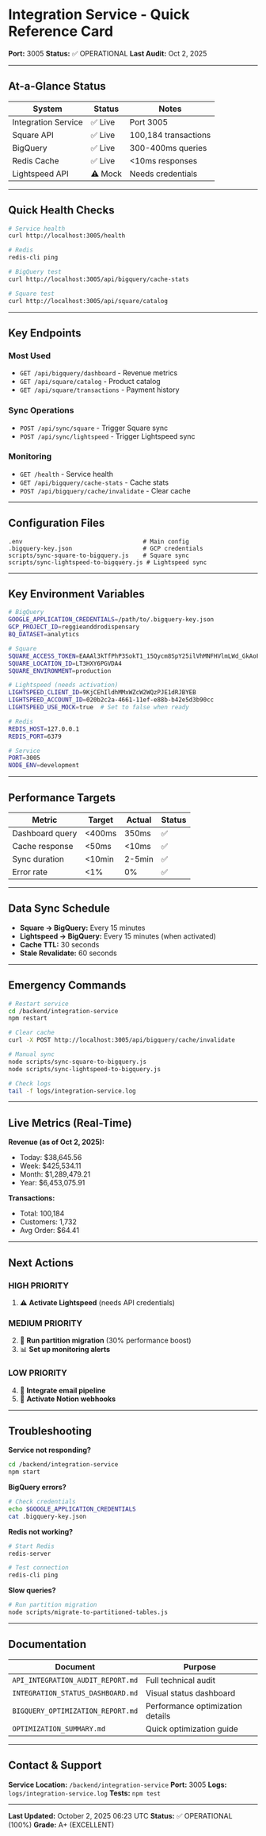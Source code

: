 # Integration Service - Quick Reference Card

**Port:** 3005
**Status:** ✅ OPERATIONAL
**Last Audit:** Oct 2, 2025

---

## At-a-Glance Status

| System | Status | Notes |
|--------|--------|-------|
| Integration Service | ✅ Live | Port 3005 |
| Square API | ✅ Live | 100,184 transactions |
| BigQuery | ✅ Live | 300-400ms queries |
| Redis Cache | ✅ Live | <10ms responses |
| Lightspeed API | ⚠️ Mock | Needs credentials |

---

## Quick Health Checks

```bash
# Service health
curl http://localhost:3005/health

# Redis
redis-cli ping

# BigQuery test
curl http://localhost:3005/api/bigquery/cache-stats

# Square test
curl http://localhost:3005/api/square/catalog
```

---

## Key Endpoints

### Most Used
- `GET /api/bigquery/dashboard` - Revenue metrics
- `GET /api/square/catalog` - Product catalog
- `GET /api/square/transactions` - Payment history

### Sync Operations
- `POST /api/sync/square` - Trigger Square sync
- `POST /api/sync/lightspeed` - Trigger Lightspeed sync

### Monitoring
- `GET /health` - Service health
- `GET /api/bigquery/cache-stats` - Cache stats
- `POST /api/bigquery/cache/invalidate` - Clear cache

---

## Configuration Files

```
.env                                  # Main config
.bigquery-key.json                    # GCP credentials
scripts/sync-square-to-bigquery.js    # Square sync
scripts/sync-lightspeed-to-bigquery.js # Lightspeed sync
```

---

## Key Environment Variables

```bash
# BigQuery
GOOGLE_APPLICATION_CREDENTIALS=/path/to/.bigquery-key.json
GCP_PROJECT_ID=reggieanddrodispensary
BQ_DATASET=analytics

# Square
SQUARE_ACCESS_TOKEN=EAAAl3kTfPhP3SokT1_15Qycm8SpY25ilVhMNFHVlmLWd_GkAoFJj53xAhDXOEds
SQUARE_LOCATION_ID=LT3HXY6PGVDA4
SQUARE_ENVIRONMENT=production

# Lightspeed (needs activation)
LIGHTSPEED_CLIENT_ID=9KjCEhIldhMMxWZcW2WQzPJE1dRJBYEB
LIGHTSPEED_ACCOUNT_ID=020b2c2a-4661-11ef-e88b-b42e5d3b90cc
LIGHTSPEED_USE_MOCK=true  # Set to false when ready

# Redis
REDIS_HOST=127.0.0.1
REDIS_PORT=6379

# Service
PORT=3005
NODE_ENV=development
```

---

## Performance Targets

| Metric | Target | Actual | Status |
|--------|--------|--------|--------|
| Dashboard query | <400ms | 350ms | ✅ |
| Cache response | <50ms | <10ms | ✅ |
| Sync duration | <10min | 2-5min | ✅ |
| Error rate | <1% | 0% | ✅ |

---

## Data Sync Schedule

- **Square → BigQuery:** Every 15 minutes
- **Lightspeed → BigQuery:** Every 15 minutes (when activated)
- **Cache TTL:** 30 seconds
- **Stale Revalidate:** 60 seconds

---

## Emergency Commands

```bash
# Restart service
cd /backend/integration-service
npm restart

# Clear cache
curl -X POST http://localhost:3005/api/bigquery/cache/invalidate

# Manual sync
node scripts/sync-square-to-bigquery.js
node scripts/sync-lightspeed-to-bigquery.js

# Check logs
tail -f logs/integration-service.log
```

---

## Live Metrics (Real-Time)

**Revenue (as of Oct 2, 2025):**
- Today: $38,645.56
- Week: $425,534.11
- Month: $1,289,479.21
- Year: $6,453,075.91

**Transactions:**
- Total: 100,184
- Customers: 1,732
- Avg Order: $64.41

---

## Next Actions

### HIGH PRIORITY
1. ⚠️ **Activate Lightspeed** (needs API credentials)

### MEDIUM PRIORITY
2. 🔧 **Run partition migration** (30% performance boost)
3. 📊 **Set up monitoring alerts**

### LOW PRIORITY
4. 📧 **Integrate email pipeline**
5. 📝 **Activate Notion webhooks**

---

## Troubleshooting

**Service not responding?**
```bash
cd /backend/integration-service
npm start
```

**BigQuery errors?**
```bash
# Check credentials
echo $GOOGLE_APPLICATION_CREDENTIALS
cat .bigquery-key.json
```

**Redis not working?**
```bash
# Start Redis
redis-server

# Test connection
redis-cli ping
```

**Slow queries?**
```bash
# Run partition migration
node scripts/migrate-to-partitioned-tables.js
```

---

## Documentation

| Document | Purpose |
|----------|---------|
| `API_INTEGRATION_AUDIT_REPORT.md` | Full technical audit |
| `INTEGRATION_STATUS_DASHBOARD.md` | Visual status dashboard |
| `BIGQUERY_OPTIMIZATION_REPORT.md` | Performance optimization details |
| `OPTIMIZATION_SUMMARY.md` | Quick optimization guide |

---

## Contact & Support

**Service Location:** `/backend/integration-service`
**Port:** 3005
**Logs:** `logs/integration-service.log`
**Tests:** `npm test`

---

**Last Updated:** October 2, 2025 06:23 UTC
**Status:** ✅ OPERATIONAL (100%)
**Grade:** A+ (EXCELLENT)

<!-- Last verified: 2025-10-02 -->

<!-- Optimized: 2025-10-02 -->

<!-- Last updated: 2025-10-02 -->
